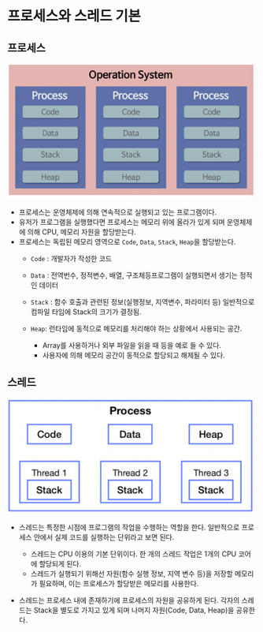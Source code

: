 # 프로세스와 스레드 기본

## 프로세스
![프로세스](images/img1.png)
- 프로세스는 운영체제에 의해 연속적으로 실행되고 있는 프로그램이다.  
- 유저가 프로그램을 실행했다면 프로세스는 메모리 위에 올라가 있게 되며 운영체제에 의해 CPU, 메모리 자원을 할당받는다.
- 프로세스는 독립된 메모리 영역으로 `Code`, `Data`, `Stack`, `Heap`을 할당받는다.   
    - `Code` : 개발자가 작성한 코드
    - `Data` : 전역번수, 정적변수, 배열, 구조체등프로그램이 실행되면서 생기는 정적인 데이터
    - `Stack` : 함수 호출과 관련된 정보(실행정보, 지역변수, 파라미터 등) 일반적으로 컴파일 타임에 Stack의 크기가 결정됨.

    - `Heap`: 런타임에 동적으로 메모리를 처리해야 하는 상황에서 사용되는 공간.
        - Array를 사용하거나 외부 파일을 읽을 때 등을 예로 들 수 있다.
        - 사용자에 의해 메모리 공간이 동적으로 할당되고 해제될 수 있다.  


## 스레드

![스레드](images/img2.png)  

- 스레드는 특정한 시점에 프로그램의 작업을 수행하는 역할을 한다. 일반적으로 프로세스 안에서 실제 코드를 실행하는 단위라고 보면 된다.
    - 스레드는 CPU 이용의 기본 단위이다. 한 개의 스레드 작업은 1개의 CPU 코어에 할당되게 된다.
    - 스레드가 실행되기 위해선 자원(함수 실행 정보, 지역 변수 등)을 저장할 메모리가 필요하며, 이는 프로세스가 할당받은 메모리를 사용한다.  

- 스레드는 프로세스 내에 존재하기에 프로세스의 자원을 공유하게 된다. 각자의 스레드는 Stack을 별도로 가지고 있게 되며 나머지 자원(Code, Data, Heap)을 공유한다.  
